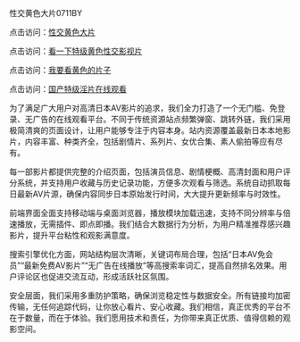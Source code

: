 性交黄色大片0711BY

点击访问：<a href="https://heiliaoga6s9v.pages.dev">性交黄色大片</a>

点击访问：<a href="https://heiliaoow5kzm.pages.dev">看一下特级黄色性交影视片</a>

点击访问：<a href="https://heiliao2dmwwy.pages.dev">我要看黄色的片子</a>

点击访问：<a href="https://heiliaoll4qsx.pages.dev">国产特级淫片在线观看</a>




为了满足广大用户对高清日本AV影片的追求，我们全力打造了一个无门槛、免登录、无广告的在线观看平台。不同于传统资源站点频繁弹窗、跳转外链，我们采用极简清爽的页面设计，让用户能够专注于内容本身。站内资源覆盖最新日本本地影片，内容丰富、种类齐全，包括剧情片、系列片、女优合集、素人偷拍等应有尽有。

每一部影片都提供完整的介绍页面，包括演员信息、剧情梗概、高清封面和用户评分系统，并支持用户收藏与历史记录功能，方便多次观看与筛选。系统自动抓取每日最新AV片源，确保内容同步日本原始发行时间，大大提升更新频率与时效性。

前端界面全面支持移动端与桌面浏览器，播放模块加载迅速，支持不同分辨率与倍速播放，无需插件、即点即播。我们结合大数据行为分析，为用户精准推荐感兴趣影片，提升平台粘性和观影满意度。

搜索引擎优化方面，网站结构层次清晰，关键词布局合理，包括“日本AV免会员”“最新免费AV影片”“无广告在线播放”等高搜索率词汇，提高自然排名效果。用户评论区也促进交流互动，形成活跃社区氛围。

安全层面，我们采用多重防护策略，确保浏览稳定性与数据安全。所有链接均加密传输，无任何追踪代码，让你放心看片、安心收藏。我们相信，真正优秀的平台不在于数量，而在于体验。我们愿用技术和责任，为你带来真正优质、值得信赖的观影空间。

<span style="display:none;">[Canonical link]( https://github.com/die12442/riben38064 )</span>
